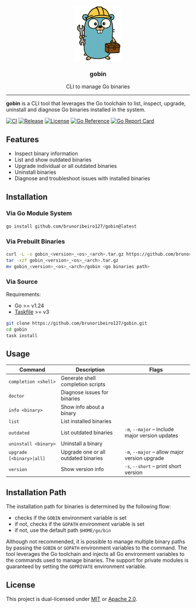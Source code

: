 <p align="center">
    <img alt="gobin logo" src="assets/gobin-logo.png" height="150" />
    <h3 align="center">gobin</h3>
    <p align="center">CLI to manage Go binaries</p>
</p>

---

**gobin** is a CLI tool that leverages the Go toolchain to list, inspect, upgrade, uninstall and diagnose Go binaries installed in the system.

[![CI](https://img.shields.io/github/actions/workflow/status/brunoribeiro127/gobin/ci.yml?&branch=main)](https://github.com/brunoribeiro127/gobin/actions/workflows/ci.yml)
[![Release](https://img.shields.io/github/release/brunoribeiro127/gobin.svg)](https://github.com/brunoribeiro127/gobin/releases/latest)
[![License](https://img.shields.io/badge/license-MIT%20or%20Apache--2.0-blue.svg)](#license)
[![Go Reference](https://pkg.go.dev/badge/github.com/brunoribeiro127/gobin.svg)](https://pkg.go.dev/github.com/brunoribeiro127/gobin)
[![Go Report Card](https://goreportcard.com/badge/github.com/brunoribeiro127/gobin)](https://goreportcard.com/report/github.com/brunoribeiro127/gobin)

## Features

- Inspect binary information
- List and show outdated binaries
- Upgrade individual or all outdated binaries
- Uninstall binaries
- Diagnose and troubleshoot issues with installed binaries

## Installation

### Via Go Module System

```sh
go install github.com/brunoribeiro127/gobin@latest
```

### Via Prebuilt Binaries

```sh
curl -L -o gobin_<version>_<os>_<arch>.tar.gz https://github.com/brunoribeiro127/gobin/releases/download/v<version>/gobin_<version>_<os>_<arch>.tar.gz
tar -xzf gobin_<version>_<os>_<arch>.tar.gz
mv gobin_<version>_<os>_<arch>/gobin <go binaries path>
```

### Via Source

Requirements:
- Go >= v1.24
- [Taskfile](https://taskfile.dev/installation/) >= v3

```sh
git clone https://github.com/brunoribeiro127/gobin.git
cd gobin
task install
```

## Usage

| Command                   | Description                          | Flags                                           |
|---------------------------|--------------------------------------|-------------------------------------------------|
| `completion <shell>`      | Generate shell completion scripts    |                                                 |
| `doctor`                  | Diagnose issues for binaries         |                                                 |
| `info <binary>`           | Show info about a binary             |                                                 |
| `list`                    | List installed binaries              |                                                 |
| `outdated`                | List outdated binaries               | `-m`, `--major` – include major version updates |
| `uninstall <binary>`      | Uninstall a binary                   |                                                 |
| `upgrade [<binary>\|all]` | Upgrade one or all outdated binaries | `-m`, `--major` – allow major version upgrade   |
| `version`                 | Show version info                    | `-s`, `--short` – print short version           |

## Installation Path

The installation path for binaries is determined by the following flow:
- checks if the `GOBIN` environment variable is set
- if not, checks if the `GOPATH` environment variable is set
- if not, use the default path `$HOME/go/bin`

Although not recommended, it is possible to manage multiple binary paths by passing the `GOBIN` or `GOPATH` environment variables to the command. The tool leverages the Go toolchain and injects all Go environment variables to the commands used to manage binaries. The support for private modules is guaranteed by setting the `GOPRIVATE` environment variable.

## License

This project is dual-licensed under [MIT](LICENSE-MIT) or [Apache 2.0](LICENSE-APACHE).

